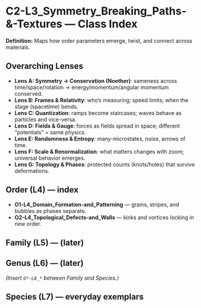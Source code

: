 # C2-L3_Symmetry_Breaking_Paths-&-Textures — Class Index
**Definition:** Maps how order parameters emerge, twist, and connect across materials.

## Overarching Lenses

- **Lens A: Symmetry -> Conservation (Noether)**: sameness across time/space/rotation → energy/momentum/angular momentum conserved.
- **Lens B: Frames & Relativity**: who’s measuring; speed limits; when the stage (spacetime) bends.
- **Lens C: Quantization**: ramps become staircases; waves behave as particles and vice-versa.
- **Lens D: Fields & Gauge**: forces as fields spread in space; different “potentials” = same physics.
- **Lens E: Randomness & Entropy**: many-microstates, noise, arrows of time.
- **Lens F: Scale & Renormalization**: what matters changes with zoom; universal behavior emerges.
- **Lens G: Topology & Phases**: protected counts (knots/holes) that survive deformations.

## Order (L4) — index
- **O1-L4_Domain_Formation-and_Patterning** — grains, stripes, and bubbles as phases separate.
- **O2-L4_Topological_Defects-and_Walls** — kinks and vortices locking in new order.

## Family (L5) — (later)

## Genus (L6) — (later)
_(Insert `G*-L6_*` between Family and Species.)_

## Species (L7) — everyday exemplars

